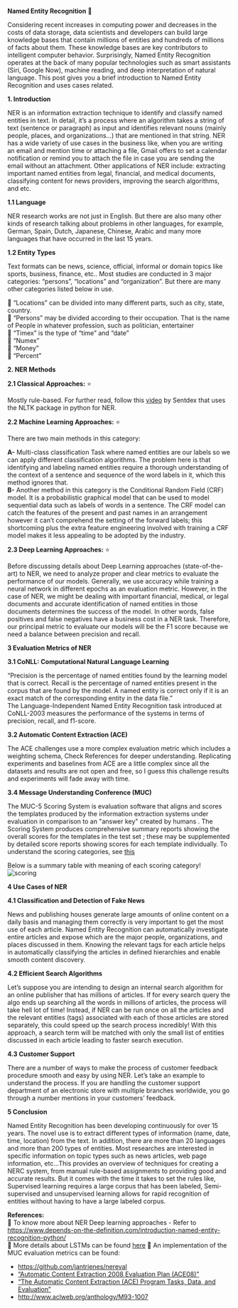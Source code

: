 **Named Entity Recognition** 🤔

Considering recent increases in computing power and decreases in the costs of data storage, data scientists and developers can build large knowledge bases that contain millions of entities and hundreds of millions of facts about them. These knowledge bases are key contributors to intelligent computer behavior. Surprisingly, Named Entity Recognition operates at the back of many popular technologies such as smart assistants (Siri, Google Now), machine reading, and deep interpretation of natural language. This post gives you a brief introduction to Named Entity Recognition and uses cases related.

**1. Introduction**  


NER is an information extraction technique to identify and classify named entities in text. In detail, it’s a process where an algorithm takes a string of text (sentence or paragraph) as input and identifies relevant nouns (mainly people, places, and organizations…) that are mentioned in that string. NER has a wide variety of use cases in the business like, when you are writing an email and mention time or attaching a file, Gmail offers to set a calendar notification or remind you to attach the file in case you are sending the email without an attachment. Other applications of NER include: extracting important named entities from legal, financial, and medical documents, classifying content for news providers, improving the search algorithms, and etc. 

**1.1 Language**  

NER research works are not just in English. But there are also many other kinds of research talking about problems in other languages, for example, German, Spain, Dutch, Japanese, Chinese, Arabic and many more languages ​​that have occurred in the last 15 years.  


**1.2 Entity Types**  

Text formats can be news, science, official, informal or domain topics like sports, business, finance, etc..
Most studies are conducted in 3 major categories: “persons”, “locations” and “organization”. But there are many other categories listed below in use.  

📌 “Locations” can be divided into many different parts, such as city, state, country.  
📌 “Persons” may be divided according to their occupation. That is the name of People in whatever profession, such as politician, entertainer  
📌 “Timex” is the type of “time” and “date”  
📌 “Numex”  
📌 “Money”  
📌 “Percent”  

**2. NER Methods** 

**2.1 Classical Approaches:** ⭐ 

Mostly rule-based. For further read, follow this [video](https://www.youtube.com/watch?v=LFXsG7fueyk) by Sentdex that uses the NLTK package in python for NER.  

**2.2 Machine Learning Approaches:** ⭐

There are two main methods in this category:  

**A-** Multi-class classification Task where named entities are our labels so we can apply different classification algorithms. The problem here is that identifying and labeling named entities require a thorough understanding of the context of a sentence and sequence of the word labels in it, which this method ignores that.  
**B-** Another method in this category is the Conditional Random Field (CRF) model. It is a probabilistic graphical model that can be used to model sequential data such as labels of words in a sentence. The CRF model can catch the features of the present and past names in an arrangement however it can’t comprehend the setting of the forward labels; this shortcoming plus the extra feature engineering involved with training a CRF model makes it less appealing to be adopted by the industry.  


**2.3 Deep Learning Approaches:**  ⭐

Before discussing details about Deep Learning approaches (state-of-the-art) to NER, we need to analyze proper and clear metrics to evaluate the performance of our models. Generally, we use accuracy while training a neural network in different epochs as an evaluation metric. However, in the case of NER, we might be dealing with important financial, medical, or legal documents and accurate identification of named entities in those documents determines the success of the model. In other words, false positives and false negatives have a business cost in a NER task. Therefore, our principal metric to evaluate our models will be the F1 score because we need a balance between precision and recall.  

**3 Evaluation Metrics of NER**  

**3.1 CoNLL: Computational Natural Language Learning**  

“Precision is the percentage of named entities found by the learning model that is correct. Recall is the percentage of named entities present in the corpus that are found by the model. A named entity is correct only if it is an exact match of the corresponding entity in the data file.”  
The Language-Independent Named Entity Recognition task introduced at CoNLL-2003 measures the performance of the systems in terms of precision, recall, and f1-score.  


**3.2 Automatic Content Extraction (ACE)**  

The ACE challenges use a more complex evaluation metric which includes a weighting schema, Check References for deeper understanding.
Replicating experiments and baselines from ACE are a little complex since all the datasets and results are not open and free, so I guess this challenge results and experiments will fade away with time.  

**3.4 Message Understanding Conference (MUC)**  

The MUC-5 Scoring System is evaluation software that aligns and scores the templates produced by the information extraction systems under evaluation in comparison to an "answer key" created by humans . The Scoring System produces comprehensive summary reports showing the overall scores for the templates in the test set ; these may be supplemented by detailed score reports showing scores for each template individually. To understand the scoring categories, see [this](https://www.aclweb.org/anthology/M93-1007.pdf)

Below is a summary table with meaning of each scoring category!
![scoring](https://github.com/UmaGunturi/awesome-ai-ml-dl/blob/master/natural-language-processing/formulae/scoring.png)


**4 Use Cases of NER**  

**4.1 Classification and Detection of Fake News**  

News and publishing houses generate large amounts of online content on a daily basis and managing them correctly is very important to get the most use of each article. Named Entity Recognition can automatically investigate entire articles and expose which are the major people, organizations, and places discussed in them. Knowing the relevant tags for each article helps in automatically classifying the articles in defined hierarchies and enable smooth content discovery.

**4.2 Efficient Search Algorithms**  

Let’s suppose you are intending to design an internal search algorithm for an online publisher that has millions of articles. If for every search query the algo ends up searching all the words in millions of articles, the process will take hell lot of time! Instead, if NER can be run once on all the articles and the relevant entities (tags) associated with each of those articles are stored separately, this could speed up the search process incredibly! With this approach, a search term will be matched with only the small list of entities discussed in each article leading to faster search execution.

**4.3 Customer Support**  

There are a number of ways to make the process of customer feedback procedure smooth and easy by using NER. Let’s take an example to understand the process. If you are handling the customer support department of an electronic store with multiple branches worldwide, you go through a number mentions in your customers’ feedback. 

**5 Conclusion**  

Named Entity Recognition has been developing continuously for over 15 years. The novel use is to extract different types of information (name, date, time, location) from the text. In addition, there are more than 20 languages and more than 200 types of entities. Most researches are interested in specific information on topic types such as news articles, web page information, etc...This provides an overview of techniques for creating a NERC system, from manual rule-based assignments to providing good and accurate results. But it comes with the time it takes to set the rules like, Supervised learning requires a large corpus that has been labeled, Semi-supervised and unsupervised learning allows for rapid recognition of entities without having to have a large labeled corpus.

**References:**  
📌 To know more about NER Deep learning approaches - Refer to https://www.depends-on-the-definition.com/introduction-named-entity-recognition-python/  
📌 More details about LSTMs can be found [here](http://colah.github.io/posts/2015-08-Understanding-LSTMs/)
📌 An implementation of the MUC evaluation metrics can be found:
* https://github.com/jantrienes/nereval
* [“Automatic Content Extraction 2008 Evaluation Plan (ACE08)”](http://www.eng.utah.edu/~cs6961/papers/ACE-2008-description.pdf)
* [“The Automatic Content Extraction (ACE) Program Tasks, Data, and Evaluation”](https://pdfs.semanticscholar.org/0617/dd6924df7a3491c299772b70e90507b195dc.pdf) 
* http://www.aclweb.org/anthology/M93-1007  
